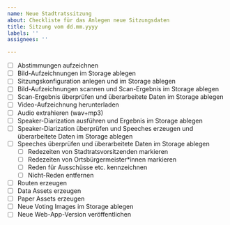 ```yaml
---
name: Neue Stadtratssitzung
about: Checkliste für das Anlegen neue Sitzungsdaten
title: Sitzung vom dd.mm.yyyy
labels: ''
assignees: ''

---
```


<Link zur Ratsinfo-Seite>

- [ ] Abstimmungen aufzeichnen
- [ ] Bild-Aufzeichnungen im Storage ablegen
- [ ] Sitzungskonfiguration anlegen und im Storage ablegen
- [ ] Bild-Aufzeichnungen scannen und Scan-Ergebnis im Storage ablegen
- [ ] Scan-Ergebnis überprüfen und überarbeitete Daten im Storage ablegen
- [ ] Video-Aufzeichnung herunterladen
- [ ] Audio extrahieren (wav+mp3)
- [ ] Speaker-Diarization ausführen und Ergebnis im Storage ablegen
- [ ] Speaker-Diarization überprüfen und Speeches erzeugen und überarbeitete Daten im Storage ablegen
- [ ] Speeches überprüfen und überarbeitete Daten im Storage ablegen
  - [ ] Redezeiten von Stadtratsvorsitzenden markieren
  - [ ] Redezeiten von Ortsbürgermeister*innen markieren
  - [ ] Reden für Ausschüsse etc. kennzeichnen
  - [ ] Nicht-Reden entfernen
- [ ] Routen erzeugen
- [ ] Data Assets erzeugen
- [ ] Paper Assets erzeugen
- [ ] Neue Voting Images im Storage ablegen
- [ ] Neue Web-App-Version veröffentlichen
